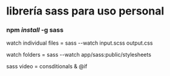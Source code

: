 # librería sass para uso personal

### npm *install* -g sass 

watch individual files = sass --watch input.scss output.css

watch folders = sass --watch app/sass:public/stylesheets

sass video = consditionals & @if